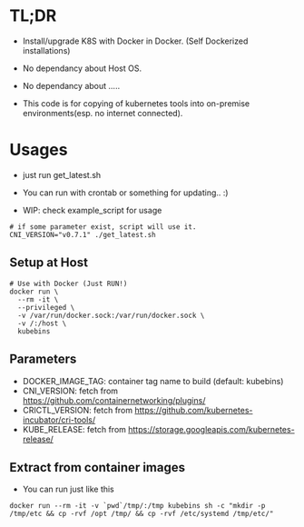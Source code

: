 # TL;DR
* Install/upgrade K8S with Docker in Docker. (Self Dockerized installations)
* No dependancy about Host OS.
* No dependancy about .....

* This code is for copying of kubernetes tools into on-premise environments(esp. no internet connected).

# Usages
* just run get_latest.sh
* You can run with crontab or something for updating.. :)

* WIP: check example_script for usage

```
# if some parameter exist, script will use it.
CNI_VERSION="v0.7.1" ./get_latest.sh

```

## Setup at Host

```
# Use with Docker (Just RUN!)
docker run \
  --rm -it \
  --privileged \
  -v /var/run/docker.sock:/var/run/docker.sock \
  -v /:/host \
  kubebins
```

## Parameters
* DOCKER_IMAGE_TAG: container tag name to build (default: kubebins)
* CNI_VERSION: fetch from https://github.com/containernetworking/plugins/
* CRICTL_VERSION: fetch from https://github.com/kubernetes-incubator/cri-tools/
* KUBE_RELEASE: fetch from https://storage.googleapis.com/kubernetes-release/

## Extract from container images
* You can run just like this

```
docker run --rm -it -v `pwd`/tmp/:/tmp kubebins sh -c "mkdir -p /tmp/etc && cp -rvf /opt /tmp/ && cp -rvf /etc/systemd /tmp/etc/"
```
